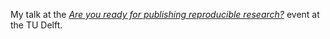 My talk at the [*Are you ready for publishing reproducible
research?*](https://www.eventbrite.com/e/are-you-ready-for-publishing-reproducible-research-tickets-55561449792)
event at the TU Delft.
